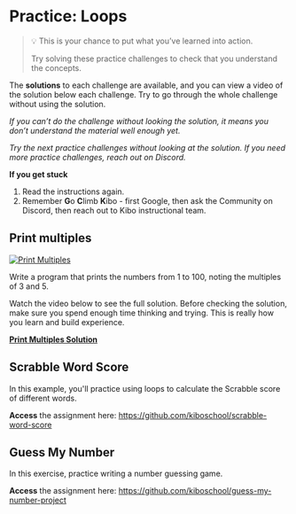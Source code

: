 # Practice: Loops

> 💡 This is your chance to put what you’ve learned into action.
>
> Try solving these practice challenges to check that you understand the concepts.

The **solutions** to each challenge are available, and you can view a video of the solution below each challenge.
Try to go through the whole challenge without using the solution.

_If you can’t do the challenge without looking the solution, it means you don’t understand the material well enough yet._

_Try the next practice challenges without looking at the solution. If you need more practice challenges, reach out on Discord._

<aside>

**If you get stuck**
1. Read the instructions again.
2. Remember **G**o **C**limb **K**ibo - first Google, then ask the Community on Discord, then reach out to Kibo instructional team.

</aside>

## Print multiples

[![Print Multiples](https://img.shields.io/badge/Open%20Project-Print%20Multiples-blue)](https://classroom.github.com/a/Mtvsp9WU)

Write a program that prints the numbers from 1 to 100, noting the multiples of 3 and 5.

<aside>

Watch the video below to see the full solution. Before checking the solution, make sure you spend enough time thinking and trying. This is really how you learn and build experience.

[**Print Multiples Solution**](https://www.loom.com/embed/ab9c0184aaee4f3a9b05a7e66fef46ff)

</aside>

## Scrabble Word Score

In this example, you'll practice using loops to calculate the Scrabble score of different words.

**Access** the assignment here: https://github.com/kiboschool/scrabble-word-score

## Guess My Number

In this exercise, practice writing a number guessing game.

**Access** the assignment here: https://github.com/kiboschool/guess-my-number-project
